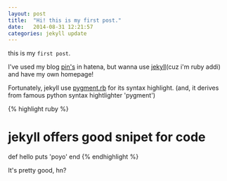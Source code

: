 ```yaml
---
layout: post
title:  "Hi! this is my first post."
date:   2014-08-31 12:21:57
categories: jekyll update
---
```


this is my `first post`.

I've used my blog [pin's][hatena] in hatena, but wanna use [jekyll][jekyll](cuz i'm ruby addi) and have my own homepage!

Fortunately, jekyll use [pygment.rb][pig] for its syntax highlight.
(and, it derives from famous python syntax hightlighter 'pygment')

{% highlight ruby %}
# jekyll offers good snipet for code
def hello
  puts 'poyo'
end
{% endhighlight %}

It's pretty good, hn?


[pig]:      https://rubygems.org/gems/pygments.rb
[hatena]:   http://spinpsinspin.hatenablog.com
[twitter]:  http://twitter.com/spinute
[facebook]: http://facebook.com/
[github]:   http://github.com/spinute
[jekyll]:   http://jekyllrb.com
